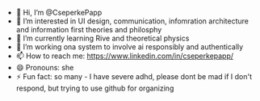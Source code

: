 - 👋 Hi, I’m @CseperkePapp
- 👀 I’m interested in UI design, communication, infomration architecture and information first theories and philosphy
- 🌱 I’m currently learning Rive and theoretical physics
- 💞️ I’m working ona system to involve ai responsibly and authentically
- 📫 How to reach me: https://www.linkedin.com/in/cseperkepapp/
- 😄 Pronouns: she
- ⚡ Fun fact: so many - I have severe adhd, please dont be mad if I don't respond, but trying to use github for organizing
<!---
CseperkePapp/CseperkePapp is a ✨ special ✨ repository because its `README.md` (this file) appears on your GitHub profile.
You can click the Preview link to take a look at your changes.
--->
